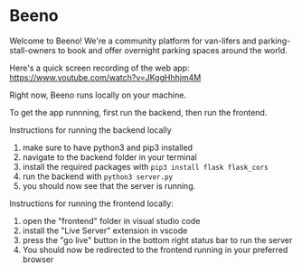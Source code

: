 # Beeno

Welcome to Beeno! We're a community platform for van-lifers and parking-stall-owners to book and offer overnight parking spaces around the world. 

Here's a quick screen recording of the web app: https://www.youtube.com/watch?v=JKggHhhjm4M

Right now, Beeno runs locally on your machine. 

To get the app runnning, first run the backend, then run the frontend.

Instructions for running the backend locally

1. make sure to have python3 and pip3 installed
2. navigate to the backend folder in your terminal
3. install the required packages with `pip3 install flask flask_cors`
4. run the backend with `python3 server.py`
5. you should now see that the server is running.

Instructions for running the frontend locally:

1. open the "frontend" folder in visual studio code
2. install the "Live Server" extension in vscode
3. press the "go live" button in the bottom right status bar to run the server
4. You should now be redirected to the frontend running in your preferred browser